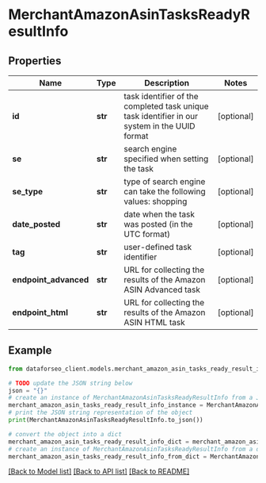 # MerchantAmazonAsinTasksReadyResultInfo


## Properties

Name | Type | Description | Notes
------------ | ------------- | ------------- | -------------
**id** | **str** | task identifier of the completed task unique task identifier in our system in the UUID format | [optional] 
**se** | **str** | search engine specified when setting the task | [optional] 
**se_type** | **str** | type of search engine can take the following values: shopping | [optional] 
**date_posted** | **str** | date when the task was posted (in the UTC format) | [optional] 
**tag** | **str** | user-defined task identifier | [optional] 
**endpoint_advanced** | **str** | URL for collecting the results of the Amazon ASIN Advanced task | [optional] 
**endpoint_html** | **str** | URL for collecting the results of the Amazon ASIN HTML task | [optional] 

## Example

```python
from dataforseo_client.models.merchant_amazon_asin_tasks_ready_result_info import MerchantAmazonAsinTasksReadyResultInfo

# TODO update the JSON string below
json = "{}"
# create an instance of MerchantAmazonAsinTasksReadyResultInfo from a JSON string
merchant_amazon_asin_tasks_ready_result_info_instance = MerchantAmazonAsinTasksReadyResultInfo.from_json(json)
# print the JSON string representation of the object
print(MerchantAmazonAsinTasksReadyResultInfo.to_json())

# convert the object into a dict
merchant_amazon_asin_tasks_ready_result_info_dict = merchant_amazon_asin_tasks_ready_result_info_instance.to_dict()
# create an instance of MerchantAmazonAsinTasksReadyResultInfo from a dict
merchant_amazon_asin_tasks_ready_result_info_from_dict = MerchantAmazonAsinTasksReadyResultInfo.from_dict(merchant_amazon_asin_tasks_ready_result_info_dict)
```
[[Back to Model list]](../README.md#documentation-for-models) [[Back to API list]](../README.md#documentation-for-api-endpoints) [[Back to README]](../README.md)


